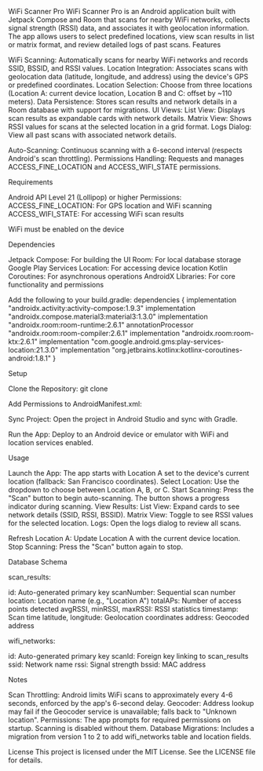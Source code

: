 WiFi Scanner Pro
WiFi Scanner Pro is an Android application built with Jetpack Compose and Room that scans for nearby WiFi networks, collects signal strength (RSSI) data, and associates it with geolocation information. The app allows users to select predefined locations, view scan results in list or matrix format, and review detailed logs of past scans.
Features

WiFi Scanning: Automatically scans for nearby WiFi networks and records SSID, BSSID, and RSSI values.
Location Integration: Associates scans with geolocation data (latitude, longitude, and address) using the device's GPS or predefined coordinates.
Location Selection: Choose from three locations (Location A: current device location, Location B and C: offset by ~110 meters).
Data Persistence: Stores scan results and network details in a Room database with support for migrations.
UI Views:
List View: Displays scan results as expandable cards with network details.
Matrix View: Shows RSSI values for scans at the selected location in a grid format.
Logs Dialog: View all past scans with associated network details.


Auto-Scanning: Continuous scanning with a 6-second interval (respects Android's scan throttling).
Permissions Handling: Requests and manages ACCESS_FINE_LOCATION and ACCESS_WIFI_STATE permissions.

Requirements

Android API Level 21 (Lollipop) or higher
Permissions:
ACCESS_FINE_LOCATION: For GPS location and WiFi scanning
ACCESS_WIFI_STATE: For accessing WiFi scan results


WiFi must be enabled on the device

Dependencies

Jetpack Compose: For building the UI
Room: For local database storage
Google Play Services Location: For accessing device location
Kotlin Coroutines: For asynchronous operations
AndroidX Libraries: For core functionality and permissions

Add the following to your build.gradle:
dependencies {
    implementation "androidx.activity:activity-compose:1.9.3"
    implementation "androidx.compose.material3:material3:1.3.0"
    implementation "androidx.room:room-runtime:2.6.1"
    annotationProcessor "androidx.room:room-compiler:2.6.1"
    implementation "androidx.room:room-ktx:2.6.1"
    implementation "com.google.android.gms:play-services-location:21.3.0"
    implementation "org.jetbrains.kotlinx:kotlinx-coroutines-android:1.8.1"
}

Setup

Clone the Repository:
git clone <repository-url>


Add Permissions to AndroidManifest.xml:
<uses-permission android:name="android.permission.ACCESS_FINE_LOCATION" />
<uses-permission android:name="android.permission.ACCESS_WIFI_STATE" />


Sync Project: Open the project in Android Studio and sync with Gradle.

Run the App: Deploy to an Android device or emulator with WiFi and location services enabled.


Usage

Launch the App: The app starts with Location A set to the device's current location (fallback: San Francisco coordinates).
Select Location: Use the dropdown to choose between Location A, B, or C.
Start Scanning: Press the "Scan" button to begin auto-scanning. The button shows a progress indicator during scanning.
View Results:
List View: Expand cards to see network details (SSID, RSSI, BSSID).
Matrix View: Toggle to see RSSI values for the selected location.
Logs: Open the logs dialog to review all scans.


Refresh Location A: Update Location A with the current device location.
Stop Scanning: Press the "Scan" button again to stop.

Database Schema

scan_results:

id: Auto-generated primary key
scanNumber: Sequential scan number
location: Location name (e.g., "Location A")
totalAPs: Number of access points detected
avgRSSI, minRSSI, maxRSSI: RSSI statistics
timestamp: Scan time
latitude, longitude: Geolocation coordinates
address: Geocoded address


wifi_networks:

id: Auto-generated primary key
scanId: Foreign key linking to scan_results
ssid: Network name
rssi: Signal strength
bssid: MAC address



Notes

Scan Throttling: Android limits WiFi scans to approximately every 4-6 seconds, enforced by the app's 6-second delay.
Geocoder: Address lookup may fail if the Geocoder service is unavailable; falls back to "Unknown location".
Permissions: The app prompts for required permissions on startup. Scanning is disabled without them.
Database Migrations: Includes a migration from version 1 to 2 to add wifi_networks table and location fields.

License
This project is licensed under the MIT License. See the LICENSE file for details.
